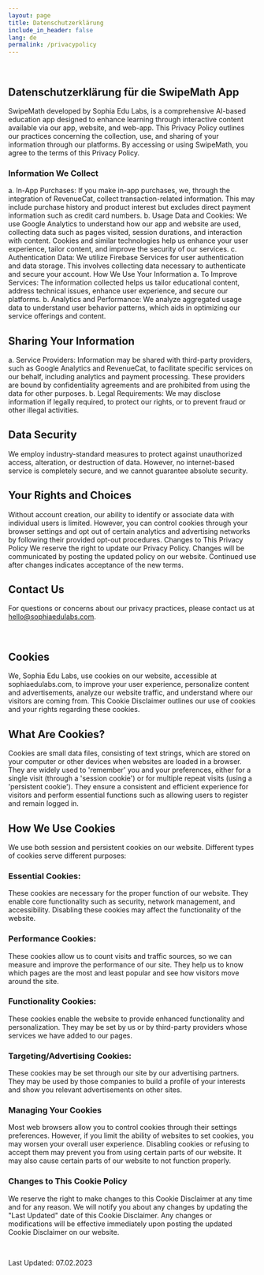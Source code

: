 ```yaml
---
layout: page
title: Datenschutzerklärung
include_in_header: false
lang: de
permalink: /privacypolicy
---
```


‍

## Datenschutzerklärung für die SwipeMath App

SwipeMath developed by Sophia Edu Labs, is a comprehensive AI-based education app designed to enhance learning through interactive content available via our app, website, and web-app. This Privacy Policy outlines our practices concerning the collection, use, and sharing of your information through our platforms. By accessing or using SwipeMath, you agree to the terms of this Privacy Policy.

### Information We Collect
a. In-App Purchases: If you make in-app purchases, we, through the integration of RevenueCat, collect transaction-related information. This may include purchase history and product interest but excludes direct payment information such as credit card numbers.
b. Usage Data and Cookies: We use Google Analytics to understand how our app and website are used, collecting data such as pages visited, session durations, and interaction with content. Cookies and similar technologies help us enhance your user experience, tailor content, and improve the security of our services.
c. Authentication Data: We utilize Firebase Services for user authentication and data storage. This involves collecting data necessary to authenticate and secure your account.
How We Use Your Information
a. To Improve Services: The information collected helps us tailor educational content, address technical issues, enhance user experience, and secure our platforms.
b. Analytics and Performance: We analyze aggregated usage data to understand user behavior patterns, which aids in optimizing our service offerings and content.

## Sharing Your Information

a. Service Providers: Information may be shared with third-party providers, such as Google Analytics and RevenueCat, to facilitate specific services on our behalf, including analytics and payment processing. These providers are bound by confidentiality agreements and are prohibited from using the data for other purposes.
b. Legal Requirements: We may disclose information if legally required, to protect our rights, or to prevent fraud or other illegal activities.

## Data Security

We employ industry-standard measures to protect against unauthorized access, alteration, or destruction of data. However, no internet-based service is completely secure, and we cannot guarantee absolute security.

## Your Rights and Choices

Without account creation, our ability to identify or associate data with individual users is limited. However, you can control cookies through your browser settings and opt out of certain analytics and advertising networks by following their provided opt-out procedures.
Changes to This Privacy Policy
We reserve the right to update our Privacy Policy. Changes will be communicated by posting the updated policy on our website. Continued use after changes indicates acceptance of the new terms.
## Contact Us
For questions or concerns about our privacy practices, please contact us at hello@sophiaedulabs.com.
‍

‍

## Cookies
We, Sophia Edu Labs, use cookies on our website, accessible at sophiaedulabs.com, to improve your user experience, personalize content and advertisements, analyze our website traffic, and understand where our visitors are coming from. This Cookie Disclaimer outlines our use of cookies and your rights regarding these cookies.

## What Are Cookies?
Cookies are small data files, consisting of text strings, which are stored on your computer or other devices when websites are loaded in a browser. They are widely used to 'remember' you and your preferences, either for a single visit (through a 'session cookie') or for multiple repeat visits (using a 'persistent cookie'). They ensure a consistent and efficient experience for visitors and perform essential functions such as allowing users to register and remain logged in.

## How We Use Cookies
We use both session and persistent cookies on our website. Different types of cookies serve different purposes:

### Essential Cookies:
These cookies are necessary for the proper function of our website. They enable core functionality such as security, network management, and accessibility. Disabling these cookies may affect the functionality of the website.
### Performance Cookies:
These cookies allow us to count visits and traffic sources, so we can measure and improve the performance of our site. They help us to know which pages are the most and least popular and see how visitors move around the site.
### Functionality Cookies:
These cookies enable the website to provide enhanced functionality and personalization. They may be set by us or by third-party providers whose services we have added to our pages.

### Targeting/Advertising Cookies:
These cookies may be set through our site by our advertising partners. They may be used by those companies to build a profile of your interests and show you relevant advertisements on other sites.

### Managing Your Cookies
Most web browsers allow you to control cookies through their settings preferences. However, if you limit the ability of websites to set cookies, you may worsen your overall user experience. Disabling cookies or refusing to accept them may prevent you from using certain parts of our website. It may also cause certain parts of our website to not function properly.

### Changes to This Cookie Policy
We reserve the right to make changes to this Cookie Disclaimer at any time and for any reason. We will notify you about any changes by updating the "Last Updated" date of this Cookie Disclaimer. Any changes or modifications will be effective immediately upon posting the updated Cookie Disclaimer on our website.

‍

Last Updated: 07.02.2023